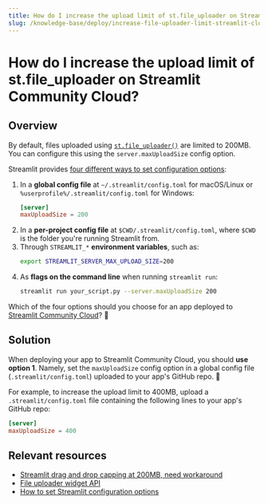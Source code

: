 ```yaml
---
title: How do I increase the upload limit of st.file_uploader on Streamlit Community Cloud?
slug: /knowledge-base/deploy/increase-file-uploader-limit-streamlit-cloud
---
```


# How do I increase the upload limit of st.file_uploader on Streamlit Community Cloud?

## Overview

By default, files uploaded using [`st.file_uploader()`](/develop/api-reference/widgets/st.file_uploader) are limited to 200MB. You can configure this using the `server.maxUploadSize` config option.

Streamlit provides [four different ways to set configuration options](/develop/concepts/configuration#set-configuration-options):

1. In a **global config file** at `~/.streamlit/config.toml` for macOS/Linux or `%userprofile%/.streamlit/config.toml` for Windows:
   ```toml
   [server]
   maxUploadSize = 200
   ```
2. In a **per-project config file** at `$CWD/.streamlit/config.toml`, where `$CWD` is the folder you're running Streamlit from.
3. Through `STREAMLIT_*` **environment variables**, such as:
   ```bash
   export STREAMLIT_SERVER_MAX_UPLOAD_SIZE=200
   ```
4. As **flags on the command line** when running `streamlit run`:
   ```bash
   streamlit run your_script.py --server.maxUploadSize 200
   ```

Which of the four options should you choose for an app deployed to [Streamlit Community Cloud](/deploy/streamlit-community-cloud)? 🤔

## Solution

When deploying your app to Streamlit Community Cloud, you should **use option 1**. Namely, set the `maxUploadSize` config option in a global config file (`.streamlit/config.toml`) uploaded to your app's GitHub repo. 🎈

For example, to increase the upload limit to 400MB, upload a `.streamlit/config.toml` file containing the following lines to your app's GitHub repo:

```toml
[server]
maxUploadSize = 400
```

## Relevant resources

- [Streamlit drag and drop capping at 200MB, need workaround](https://discuss.streamlit.io/t/streamlit-drag-and-drop-capping-at-200mb-need-workaround/19803/2)
- [File uploader widget API](/develop/api-reference/widgets/st.file_uploader)
- [How to set Streamlit configuration options](/develop/concepts/configuration#set-configuration-options)
